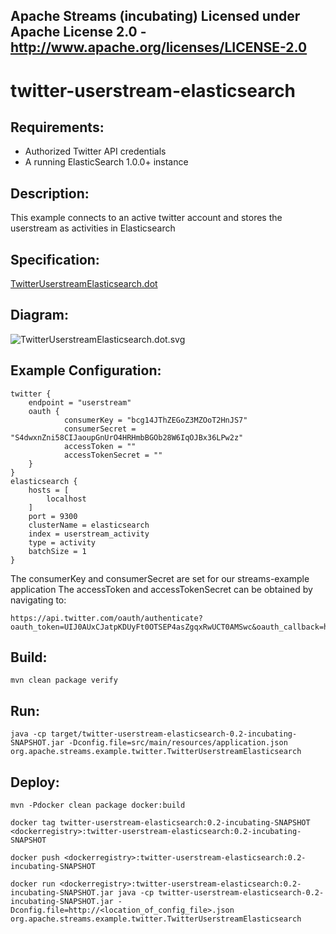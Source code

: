 Apache Streams (incubating)
Licensed under Apache License 2.0 - http://www.apache.org/licenses/LICENSE-2.0
--------------------------------------------------------------------------------

twitter-userstream-elasticsearch
==============================

Requirements:
-------------
 - Authorized Twitter API credentials
 - A running ElasticSearch 1.0.0+ instance

Description:
------------
This example connects to an active twitter account and stores the userstream as activities in Elasticsearch

Specification:
-----------------

[TwitterUserstreamElasticsearch.dot](TwitterUserstreamElasticsearch.dot "TwitterUserstreamElasticsearch.dot" )

Diagram:
-----------------

![TwitterUserstreamElasticsearch.dot.svg](./TwitterUserstreamElasticsearch.dot.svg)

Example Configuration:
----------------------

    twitter {
        endpoint = "userstream"
        oauth {
                consumerKey = "bcg14JThZEGoZ3MZOoT2HnJS7"
                consumerSecret = "S4dwxnZni58CIJaoupGnUrO4HRHmbBGOb28W6IqOJBx36LPw2z"
                accessToken = ""
                accessTokenSecret = ""
        }
    }
    elasticsearch {
        hosts = [
            localhost
        ]
        port = 9300
        clusterName = elasticsearch
        index = userstream_activity
        type = activity
        batchSize = 1
    }

The consumerKey and consumerSecret are set for our streams-example application
The accessToken and accessTokenSecret can be obtained by navigating to:

    https://api.twitter.com/oauth/authenticate?oauth_token=UIJ0AUxCJatpKDUyFt0OTSEP4asZgqxRwUCT0AMSwc&oauth_callback=http%3A%2F%2Foauth.streamstutorial.w2odata.com%3A8080%2Fsocialauthdemo%2FsocialAuthSuccessAction.do

Build:
---------

`mvn clean package verify`

Run:
--------

`java -cp target/twitter-userstream-elasticsearch-0.2-incubating-SNAPSHOT.jar -Dconfig.file=src/main/resources/application.json org.apache.streams.example.twitter.TwitterUserstreamElasticsearch`

Deploy:
--------
`mvn -Pdocker clean package docker:build`

`docker tag twitter-userstream-elasticsearch:0.2-incubating-SNAPSHOT <dockerregistry>:twitter-userstream-elasticsearch:0.2-incubating-SNAPSHOT`

`docker push <dockerregistry>:twitter-userstream-elasticsearch:0.2-incubating-SNAPSHOT`

`docker run <dockerregistry>:twitter-userstream-elasticsearch:0.2-incubating-SNAPSHOT.jar java -cp twitter-userstream-elasticsearch-0.2-incubating-SNAPSHOT.jar -Dconfig.file=http://<location_of_config_file>.json org.apache.streams.example.twitter.TwitterUserstreamElasticsearch`
